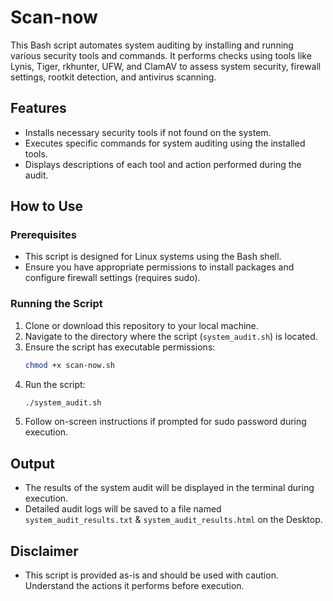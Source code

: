 # Scan-now

This Bash script automates system auditing by installing and running various security tools and commands. It performs checks using tools like Lynis, Tiger, rkhunter, UFW, and ClamAV to assess system security, firewall settings, rootkit detection, and antivirus scanning.

## Features

- Installs necessary security tools if not found on the system.
- Executes specific commands for system auditing using the installed tools.
- Displays descriptions of each tool and action performed during the audit.

## How to Use

### Prerequisites

- This script is designed for Linux systems using the Bash shell.
- Ensure you have appropriate permissions to install packages and configure firewall settings (requires sudo).

### Running the Script

1. Clone or download this repository to your local machine.
2. Navigate to the directory where the script (`system_audit.sh`) is located.
3. Ensure the script has executable permissions:
    ```bash
    chmod +x scan-now.sh
    ```
4. Run the script:
    ```bash
    ./system_audit.sh
    ```
5. Follow on-screen instructions if prompted for sudo password during execution.

## Output

- The results of the system audit will be displayed in the terminal during execution.
- Detailed audit logs will be saved to a file named `system_audit_results.txt` & `system_audit_results.html` on the Desktop.

## Disclaimer

- This script is provided as-is and should be used with caution. Understand the actions it performs before execution.
